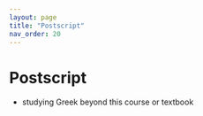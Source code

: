 ```yaml
---
layout: page
title: "Postscript"
nav_order: 20
---
```


# Postscript

- studying Greek beyond this course or textbook